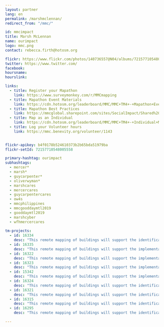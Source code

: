 ```yaml
---
layout: partner
lang: en
permalink: /marshmclennan/
redirect_from: "/mmc/"

id: mmcimpact
title: Marsh McLennan
name: ourimpact
logo: mmc.png
contact: rebecca.firth@hotosm.org

flickr: https://www.flickr.com/photos/140736557@N04/albums/72157710548005558
twitter: https://www.twitter.com/
facebook:
hoursname:
hourslink:

links: 
  - title: Register your Mapathon
    link: https://www.surveymonkey.com/r/MMCmapping
  - title: Mapathon Event Materials
    link: https://cdn.hotosm.org/leaderboard/MMC/MMC+TM4+-+Mapathon+Event+Materials.zip
  - title: Mapathon Best Practices
    link: https://mmcglobal.sharepoint.com/sites/SocialImpact/Shared%20Documents/Forms/AllItems.aspx?id=%2Fsites%2FSocialImpact%2FShared%20Documents%2FColleague%20In%2Dperson%20Mapathon%20Planning%20Guide%2Epdf&parent=%2Fsites%2FSocialImpact%2FShared%20Documents
  - title: Map as an Individual
    link: https://cdn.hotosm.org/leaderboard/MMC/MMC+TM4+-+Individual+Mapping+Materials.zip
  - title: Log your Volunteer hours
    link: https://mmc.benevity.org/volunteer/1143
 

flickr-apikey: b4f0178b524610373b2b65bda51979ba
flickr-setId: 72157710548005558

primary-hashtag: ourimpact
subhashtags:
  - mercer*
  - marsh*
  - guycarpenter*
  - oliverwyman*
  - marshcares
  - mercercares
  - guycarpentercares
  - ow4s
  - mmcphilippines
  - mmcgooddaymtl2019
  - gooddaymtl2019
  - marshcyber
  - wfhmercercares
  
tm-projects:
  - id: 16334
    desc: "This remote mapping of buildings will support the identification and characterization of settlements, as well as the implementation of planned activities and largely the generation of data for humanitarian activities."
  - id: 16335
    desc: "This remote mapping of buildings will support the implementation of planned activities and largely the generation of data for humanitarian activities in the identified provinces."
  - id: 16322
    desc: "This remote mapping of buildings will support the implementation of planned activities and largely the generation of data for humanitarian activities in the identified provinces."
  - id: 16323
    desc: "This remote mapping of buildings will support the implementation of planned activities and largely the generation of data for humanitarian activities in the identified provinces."
  - id: 15342
    desc: "This remote mapping of buildings will support the implementation of planned activities and largely the generation of data for humanitarian activities in the identified provinces."
  - id: 16324
    desc: "This remote mapping of buildings will support the identification and characterization of settlements, as well as the implementation of planned activities and largely the generation of data for humanitarian activities."
  - id: 16321
    desc: "This remote mapping of buildings will support the identification and characterization of settlements, as well as the implementation of planned activities and largely the generation of data for humanitarian activities."
  - id: 16315
    desc: "This remote mapping of buildings will support the identification and characterization of settlements, as well as the implementation of planned activities and largely the generation of data for humanitarian activities."
  - id: 16295
    desc: "This remote mapping of buildings will support the identification and characterization of settlements, as well as the implementation of planned activities and largely the generation of data for humanitarian activities."

---
```

